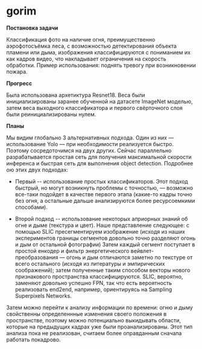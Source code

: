# gorim
__Постановка задачи__

Классификация фото на наличие огня, преимущественно аэрофотосъёмка леса, с возможностью детектирования объекта пламени или дыма, изображения классифицируются с пониманием их как кадров видео, что накладывает ограничения на скорость обработки. Пример использования: поднять тревогу при возникновении пожара.

__Прогресс__

Была использована архетиктура Resnet18. Веса были инициализированы заранее обученной на датасете ImageNet моделью, затем веса выходного классификатора и первого свёрточного слоя были реинициализированы нулем.

__Планы__ 

Мы видим глобально 3 альтернативных подхода. Один из них — использование Yolo — при необходимости реализуется быстро. Поэтому сосредоточимся на двух других. Сейчас параллельно разрабатывается простая сеть для получения максимальной скорости инференса и быстрая сеть для выполнения object detection. Подробнее ою этих двух подходах:

- Первый -- использование простых классификаторов. Этот подход быстрый, но могут возникнуть проблемы с точностью, — возможно все-таки подойдет в качестве первого этапа (какие-то кадры точно без огня, а остальные дальше анализируются более ресурсоемкими способами). 

- Второй подход -- использование некоторых априорных знаний об огне и дыме (текстура и цвет). Наше представление следующее: с помощью SLIC пресегментируем изображение (исходя из наших экспериментов границы сегментов довольно точно разделяют огонь и дым от остальной фотографии) Затем каждый сегмент поступает в простой енкодер и фильтр энергетического вейвлет-преобразования — огонь и дым отличаются заметно по текстуре от всего остального (исходя из литературы и эмпирических соображений); затем полученные таким способом векторы нового признакового пространства классифицируются. SLIC, вероятно, заменяют довольно успешно FPN, так что есть вероятность реализовать end2end, например, ориентируясь на Sampling Superpixels Networks.

Затем можно перейти к анализу информации по времени: огню и дыму свойственны определеннные изменения своего положения в пространстве, поэтому можно потенциально выкидывать области, которые на предыдущих кадрах уже были проанализированы. Этот тип анализа пока не реализован, считаем более оправданным сначала работать покадрово. 


